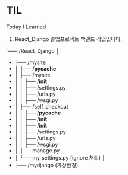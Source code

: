 # TIL
Today I Learned

1. React_Django
  졸업프로젝트 백엔드 작업입니다.
  
  └── /React_Django
    │
*   ├── /mysite
*   │   ├── /__pycache__
*   │   ├── /mysite
*   │   │   ├── /__init__
*   │   │   ├── /settings.py
*   │   │   ├── /urls.py
*   │   │   ├── /wsgi.py
*   │   ├── /self_checkout
*   │   │   ├── /__pycache__
*   │   │   ├── /__init__
*   │   │   ├── /__init__
*   │   │   ├── /settings.py
*   │   │   ├── /urls.py
*   │   │   ├── /wsgi.py
*   │   ├── manage.py
*   │   └── my_settings.py (ignore 처리)
    │
*   ├── /mydjango (가상환경)

